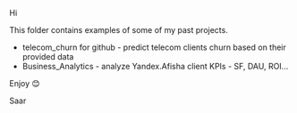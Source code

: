 Hi

This folder contains examples of some of my past projects.

* telecom_churn for github - predict telecom clients churn based on their provided data
* Business_Analytics - analyze Yandex.Afisha client KPIs - SF, DAU, ROI...

Enjoy 😊

Saar
